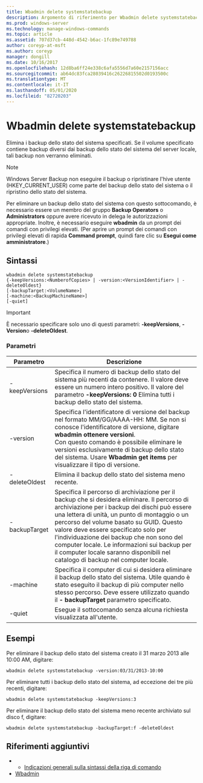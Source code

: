 ```yaml
---
title: Wbadmin delete systemstatebackup
description: Argomento di riferimento per Wbadmin delete systemstatebackup, che consente di eliminare i backup dello stato del sistema specificati.
ms.prod: windows-server
ms.technology: manage-windows-commands
ms.topic: article
ms.assetid: 707d37cb-448d-4542-b6ac-1fc89e749788
author: coreyp-at-msft
ms.author: coreyp
manager: dongill
ms.date: 10/16/2017
ms.openlocfilehash: 12d8ba6ff24e338c6afa5556d7a60e2157156acc
ms.sourcegitcommit: ab64dc83fca28039416c26226815502d0193500c
ms.translationtype: MT
ms.contentlocale: it-IT
ms.lasthandoff: 05/01/2020
ms.locfileid: "82720203"
---
```

# <a name="wbadmin-delete-systemstatebackup"></a>Wbadmin delete systemstatebackup



Elimina i backup dello stato del sistema specificati. Se il volume specificato contiene backup diversi dai backup dello stato del sistema del server locale, tali backup non verranno eliminati.

> [!NOTE]
> Windows Server Backup non eseguire il backup o ripristinare l'hive utente (HKEY_CURRENT_USER) come parte del backup dello stato del sistema o il ripristino dello stato del sistema.

Per eliminare un backup dello stato del sistema con questo sottocomando, è necessario essere un membro del gruppo **Backup Operators** o **Administrators** oppure avere ricevuto in delega le autorizzazioni appropriate. Inoltre, è necessario eseguire **wbadmin** da un prompt dei comandi con privilegi elevati. (Per aprire un prompt dei comandi con privilegi elevati di rapida **Command prompt**, quindi fare clic su **Esegui come amministratore**.)



## <a name="syntax"></a>Sintassi

```
wbadmin delete systemstatebackup
{-keepVersions:<NumberofCopies> | -version:<VersionIdentifier> | -deleteOldest}
[-backupTarget:<VolumeName>]
[-machine:<BackupMachineName>]
[-quiet]
```

> [!IMPORTANT]
> È necessario specificare solo uno di questi parametri: **-keepVersions**, **-Version**o **-deleteOldest**.

### <a name="parameters"></a>Parametri

|Parametro|Descrizione|
|---------|-----------|
|-keepVersions|Specifica il numero di backup dello stato del sistema più recenti da contenere. Il valore deve essere un numero intero positivo. Il valore del parametro **-keepVersions: 0** Elimina tutti i backup dello stato del sistema.|
|-version|Specifica l'identificatore di versione del backup nel formato MM/GG/AAAA-HH: MM. Se non si conosce l'identificatore di versione, digitare **wbadmin ottenere versioni**.</br>Con questo comando è possibile eliminare le versioni esclusivamente di backup dello stato del sistema. Usare **Wbadmin get items** per visualizzare il tipo di versione.|
|-deleteOldest|Elimina il backup dello stato del sistema meno recente.|
|-backupTarget|Specifica il percorso di archiviazione per il backup che si desidera eliminare. Il percorso di archiviazione per i backup dei dischi può essere una lettera di unità, un punto di montaggio o un percorso del volume basato su GUID. Questo valore deve essere specificato solo per l'individuazione dei backup che non sono del computer locale. Le informazioni sui backup per il computer locale saranno disponibili nel catalogo di backup nel computer locale.|
|-machine|Specifica il computer di cui si desidera eliminare il backup dello stato del sistema. Utile quando è stato eseguito il backup di più computer nello stesso percorso. Deve essere utilizzato quando il **- backupTarget** parametro specificato.|
|-quiet|Esegue il sottocomando senza alcuna richiesta visualizzata all'utente.|

## <a name="examples"></a>Esempi

Per eliminare il backup dello stato del sistema creato il 31 marzo 2013 alle 10:00 AM, digitare:
```
wbadmin delete systemstatebackup -version:03/31/2013-10:00
```
Per eliminare tutti i backup dello stato del sistema, ad eccezione dei tre più recenti, digitare:
```
wbadmin delete systemstatebackup -keepVersions:3
```
Per eliminare il backup dello stato del sistema meno recente archiviato sul disco f, digitare:
```
wbadmin delete systemstatebackup -backupTarget:f -deleteOldest
```

## <a name="additional-references"></a>Riferimenti aggiuntivi

-   - [Indicazioni generali sulla sintassi della riga di comando](command-line-syntax-key.md)
-   [Wbadmin](wbadmin.md)
